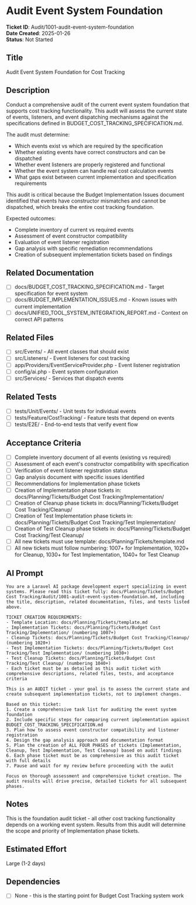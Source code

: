 # Audit Event System Foundation

**Ticket ID**: Audit/1001-audit-event-system-foundation  
**Date Created**: 2025-01-26  
**Status**: Not Started  

## Title
Audit Event System Foundation for Cost Tracking

## Description
Conduct a comprehensive audit of the current event system foundation that supports cost tracking functionality. This audit will assess the current state of events, listeners, and event dispatching mechanisms against the specifications defined in BUDGET_COST_TRACKING_SPECIFICATION.md.

The audit must determine:
- Which events exist vs which are required by the specification
- Whether existing events have correct constructors and can be dispatched
- Whether event listeners are properly registered and functional
- Whether the event system can handle real cost calculation events
- What gaps exist between current implementation and specification requirements

This audit is critical because the Budget Implementation Issues document identified that events have constructor mismatches and cannot be dispatched, which breaks the entire cost tracking foundation.

Expected outcomes:
- Complete inventory of current vs required events
- Assessment of event constructor compatibility
- Evaluation of event listener registration
- Gap analysis with specific remediation recommendations
- Creation of subsequent implementation tickets based on findings

## Related Documentation
- [ ] docs/BUDGET_COST_TRACKING_SPECIFICATION.md - Target specification for event system
- [ ] docs/BUDGET_IMPLEMENTATION_ISSUES.md - Known issues with current implementation
- [ ] docs/UNIFIED_TOOL_SYSTEM_INTEGRATION_REPORT.md - Context on correct API patterns

## Related Files
- [ ] src/Events/ - All event classes that should exist
- [ ] src/Listeners/ - Event listeners for cost tracking
- [ ] app/Providers/EventServiceProvider.php - Event listener registration
- [ ] config/ai.php - Event system configuration
- [ ] src/Services/ - Services that dispatch events

## Related Tests
- [ ] tests/Unit/Events/ - Unit tests for individual events
- [ ] tests/Feature/CostTracking/ - Feature tests that depend on events
- [ ] tests/E2E/ - End-to-end tests that verify event flow

## Acceptance Criteria
- [ ] Complete inventory document of all events (existing vs required)
- [ ] Assessment of each event's constructor compatibility with specification
- [ ] Verification of event listener registration status
- [ ] Gap analysis document with specific issues identified
- [ ] Recommendations for Implementation phase tickets
- [ ] Creation of Implementation phase tickets in: docs/Planning/Tickets/Budget Cost Tracking/Implementation/
- [ ] Creation of Cleanup phase tickets in: docs/Planning/Tickets/Budget Cost Tracking/Cleanup/
- [ ] Creation of Test Implementation phase tickets in: docs/Planning/Tickets/Budget Cost Tracking/Test Implementation/
- [ ] Creation of Test Cleanup phase tickets in: docs/Planning/Tickets/Budget Cost Tracking/Test Cleanup/
- [ ] All new tickets must use template: docs/Planning/Tickets/template.md
- [ ] All new tickets must follow numbering: 1007+ for Implementation, 1020+ for Cleanup, 1030+ for Test Implementation, 1040+ for Test Cleanup

## AI Prompt
```
You are a Laravel AI package development expert specializing in event systems. Please read this ticket fully: docs/Planning/Tickets/Budget Cost Tracking/Audit/1001-audit-event-system-foundation.md, including the title, description, related documentation, files, and tests listed above.

TICKET CREATION REQUIREMENTS:
- Template Location: docs/Planning/Tickets/template.md
- Implementation Tickets: docs/Planning/Tickets/Budget Cost Tracking/Implementation/ (numbering 1007+)
- Cleanup Tickets: docs/Planning/Tickets/Budget Cost Tracking/Cleanup/ (numbering 1020+)
- Test Implementation Tickets: docs/Planning/Tickets/Budget Cost Tracking/Test Implementation/ (numbering 1030+)
- Test Cleanup Tickets: docs/Planning/Tickets/Budget Cost Tracking/Test Cleanup/ (numbering 1040+)
- Each ticket must be as detailed as this audit ticket with comprehensive descriptions, related files, tests, and acceptance criteria

This is an AUDIT ticket - your goal is to assess the current state and create subsequent implementation tickets, not to implement changes.

Based on this ticket:
1. Create a comprehensive task list for auditing the event system foundation
2. Include specific steps for comparing current implementation against BUDGET_COST_TRACKING_SPECIFICATION.md
3. Plan how to assess event constructor compatibility and listener registration
4. Design the gap analysis approach and documentation format
5. Plan the creation of ALL FOUR PHASES of tickets (Implementation, Cleanup, Test Implementation, Test Cleanup) based on audit findings
6. Each phase ticket must be as comprehensive as this audit ticket with full details
7. Pause and wait for my review before proceeding with the audit

Focus on thorough assessment and comprehensive ticket creation. The audit results will drive precise, detailed tickets for all subsequent phases.
```

## Notes
This is the foundation audit ticket - all other cost tracking functionality depends on a working event system. Results from this audit will determine the scope and priority of Implementation phase tickets.

## Estimated Effort
Large (1-2 days)

## Dependencies
- [ ] None - this is the starting point for Budget Cost Tracking system work
